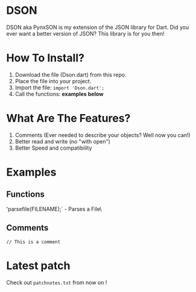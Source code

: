 # DSON
DSON aka PynxSON is my extension of the JSON library for Dart.
Did you ever want a better version of JSON? This library is for you then!

# How To Install?
1. Download the file (Dson.dart) from this repo.
2. Place the file into your project.
3. Import the file: `import 'Dson.dart';`
4. Call the functions: __examples below__

# What Are The Features?
1. Comments (Ever needed to describe your objects? Well now you can!)
2. Better read and write (no "with open")
3. Better Speed and compatibility

# Examples
## Functions
'parsefile(FILENAME);` - Parses a File\

## Comments
`// This is a comment`

# Latest patch
Check out `patchnotes.txt` from now on !
